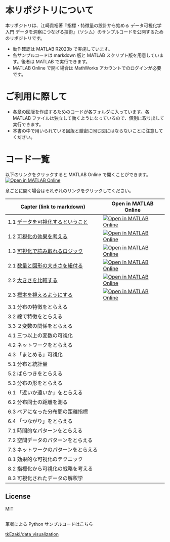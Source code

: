 # 本リポジトリについて
本リポジトリは、江崎貴裕著『指標・特徴量の設計から始める データ可視化学入門 データを洞察につなげる技術』（ソシム）のサンプルコードを公開するためのリポジトリです。

- 動作確認は MATLAB R2023b で実施しています。
- 各サンプルコードは markdown 版と MATLAB スクリプト版を用意しています。後者は MATLAB で実行できます。
- MATLAB Online で開く場合は MathWorks アカウントでのログインが必要です。


# ご利用に際して　

- 各章の図版を作成するためのコードが各フォルダに入っています。各 MATLAB ファイルは独立して動くようになっているので、個別に取り出して実行できます。
- 本書の中で用いられている図版と厳密に同じ図にはならないことに注意してください。

# コード一覧

以下のリンクをクリックすると MATLAB Online で開くことができます。
[![Open in MATLAB Online](https://www.mathworks.com/images/responsive/global/open-in-matlab-online.svg)](https://matlab.mathworks.com/open/github/v1?repo=minoue-xx/MATLAB-example-for-An-Introduction-to-Data-Visualization)

章ごとに開く場合はそれぞれのリンクをクリックしてください。

|  Capter (link to markdown) |  Open in MATLAB Online  |
| ---- | ---- |
| 1.1 [データを可視化するということ](chapter1/chapter1_1.md)　| [![Open in MATLAB Online](https://www.mathworks.com/images/responsive/global/open-in-matlab-online.svg)](https://matlab.mathworks.com/open/github/v1?repo=minoue-xx/MATLAB-example-for-An-Introduction-to-Data-Visualization&file=/chapter1/chapter1_1.mlx) |
| 1.2 [可視化の効果を考える](chapter1/chapter1_2.md)　| [![Open in MATLAB Online](https://www.mathworks.com/images/responsive/global/open-in-matlab-online.svg)](https://matlab.mathworks.com/open/github/v1?repo=minoue-xx/MATLAB-example-for-An-Introduction-to-Data-Visualization&file=/chapter1/chapter1_2.mlx) |
| 1.3 [可視化で読み取れるロジック](chapter1/chapter1_2.md)　| [![Open in MATLAB Online](https://www.mathworks.com/images/responsive/global/open-in-matlab-online.svg)](https://matlab.mathworks.com/open/github/v1?repo=minoue-xx/MATLAB-example-for-An-Introduction-to-Data-Visualization&file=/chapter1/chapter1_3.mlx) |
| 2.1 [数量と図形の大きさを紐付る](chapter2/chapter2_1.md)　| [![Open in MATLAB Online](https://www.mathworks.com/images/responsive/global/open-in-matlab-online.svg)](https://matlab.mathworks.com/open/github/v1?repo=minoue-xx/MATLAB-example-for-An-Introduction-to-Data-Visualization&file=/chapter2/chapter2_1.mlx) |
| 2.2 [大きさを比較する](chapter2/chapter2_2.md)　| [![Open in MATLAB Online](https://www.mathworks.com/images/responsive/global/open-in-matlab-online.svg)](https://matlab.mathworks.com/open/github/v1?repo=minoue-xx/MATLAB-example-for-An-Introduction-to-Data-Visualization&file=/chapter2/chapter2_2.mlx) |
| 2.3 [標本を視えるようにする](chapter2/chapter2_3.md)　| [![Open in MATLAB Online](https://www.mathworks.com/images/responsive/global/open-in-matlab-online.svg)](https://matlab.mathworks.com/open/github/v1?repo=minoue-xx/MATLAB-example-for-An-Introduction-to-Data-Visualization&file=/chapter2/chapter2_3.mlx) |
| 3.1 分布の特徴をとらえる　|  |
| 3.2 線で特徴をとらえる　|  |
| 3.3 ２変数の関係をとらえる　|  |
| 4.1 三つ以上の変数の可視化　|  |
| 4.2 ネットワークをとらえる　|  |
| 4.3 「まとめる」可視化　|  |
| 5.1 分布と統計量　|  |
| 5.2 ばらつきをとらえる　|  |
| 5.3 分布の形をとらえる　|  |
| 6.1 「近いか遠いか」をとらえる　|  |
| 6.2 分布同士の距離を測る　|  |
| 6.3 ペアになった分布間の距離指標　|  |
| 6.4 「つながり」をとらえる　|  |
| 7.1 時間的なパターンをとらえる　|  |
| 7.2 空間データのパターンをとらえる　|  |
| 7.3 ネットワークのパターンをとらえる　|  |
| 8.1 効果的な可視化のテクニック　|  |
| 8.2 指標化から可視化の戦略を考える　|  |
| 8.3 可視化されたデータの解釈学　|  |

## License
MIT

## 

筆者による Python サンプルコードはこちら

[tkEzaki/data_visualization](https://github.com/tkEzaki/data_visualization)